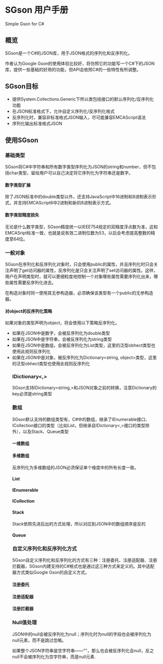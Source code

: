 # SGson 用户手册
Simple Gson for C#

## 概览

SGson是一个C#的JSON库，用于JSON格式的序列化和反序列化。

作者认为Google Gson的使用体验比较好，将仿照它的功能写一个C#下的JSON库，提供一些基础的好用的功能，但API会依照C#的一些特性有所调整。


## SGson目标

* 提供System.Collections.Generic下所以类包括接口的默认序列化/反序列化功能
* 在JSON标准格式下，允许自定义序列化/反序列化格式
* 反序列化时，兼容非标准格式JSON输入，尽可能兼容EMCAScript语法
* 序列化输出标准格式JSON

## 使用SGson

### 基础类型

SGson将C#中字符串和所有数字类型序列化为JSON的string和number，但不包括char类型，留给用户可以自己决定将它序列化为字符串还是数字。

#### 数字类型扩展

除了JSON标准中的double类型以外，还支持JavaScript中16进制和8进制表示形式，并支持EMCAScript6中2进制和新的8进制表示方式。

#### 数字类型精度损失
无论是什么数字类型，SGson精度统一以IEEE754规定的双精度浮点数为准，这和EMCASript标准一致，也就是说有效二进制位数为53，以后会考虑提高整数的精度至64位。

### 一般对象

SGson在序列化和反序列化对象时，只会使用public的属性，并且序列化时只会关注声明了get访问器的属性，反序列化是只会关注声明了set访问器的属性。这样，用户在声明类型时，就可以更细粒度地控制一个对象哪些属性需要序列化出来，哪些属性需要反序列化进去。

在构造对象时同一使用其无参构造器，必须确保该类型有一个public的无参构造器。

#### 对object的反序列化策略

如果对象的类型声明为object，将会使用以下策略反序列化。

* 如果在JSON中是数字，会被反序列化为double类型
* 如果在JSON中是字符串，会被反序列化为string类型
* 如果在JSON中是数组，会被反序列化为List<object>类型，这里的泛型obhect类型也使用此规则反序列化
* 如果在JSON中是对象，被反序列化为Dictionary<string, object>类型，这里的泛型obhect类型也使用此规则反序列化

### IDictionary<,>

SGson支持IDictionary<string,>和JSON对象之前的转换，注意Dictionary的key必须是string类型

### 数组

SGson默认支持的数组类型有，C#中的数组，继承了IEnumerable<T>接口、ICollection<T>接口的类型（比如List<T>，但继承自IDictionary<,>接口的类型除外），以及Stack<T>、Queue<T>类型

#### 一维数组

#### 多维数组

反序列化为多维数组的JSON必须保证单个维度中的所有长度一致。

#### List<T>

#### IEnumerable<T>

#### ICollection<T>

#### Stack<T>

Stack<T>依照先进后出的方式处理，所以对应到JSON中的数组顺序是反的

#### Queue<T>

### 自定义序列化和反序列化方式
SGson自定义序列化和反序列化的方式有三种：注册委托、注册适配器、注册拦截器，SGson内建支持的C#格式也是通过这三种方式来定义的。其中适配器方式类似Google Gson的自定义方式。

#### 注册委托

#### 注册适配器

#### 注册拦截器

### Null值处理

JSON中的null会被反序列化为null；序列化时为null的字段也会被序列化为null元素，而不是跳过忽略。

如果整个JSON字符串是空字符串——""，那么也会被反序列化会null，反之null不会被序列化为空字符串，而是null元素.
